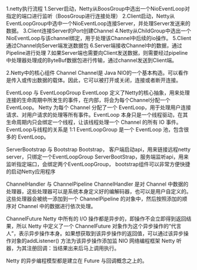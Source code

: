 1.netty执行流程
	1.Server启动，Netty从BoosGroup中选出一个NioEventLoop对指定的端口进行监听（BoosGroup进行连接处理）
	2.Client启动，Netty从EventLoopGroup中选中一个NioEventLoop连接Server，并处理Server发送来的数据。
	3.Client连接Server的Port创建Channel
	4.Netty从ChildGroup中选出一个NioEventLoop与该channel绑定，用于处理该Channel中后续的io操作。
	5.Client通过Channel向Server端发送数据包
	6.Server端接收Channel中的数据，通过Pipeline进行处理
	7.如果Server端也需要向Client发送数据，则需要经过pipeline中处理器处理成的ByteBuf数据包进行传输，通过channel发送到Client端。

2.Netty中的核心组件
Channel
	Channel是 Java NIO的一个基本构造。可以看作是传入或传出数据的载体。因此，它可以被打开或关闭，连接或者断开连接。

EventLoop 与 EventLoopGroup
EventLoop 定义了Netty的核心抽象，用来处理连接的生命周期中所发生的事件，在内部，将会为每个Channel分配一个EventLoop。
Netty 为每个 Channel 分配了一个 EventLoop，用于处理用户连接请求、对用户请求的处理等所有事件。EventLoop 本身只是一个线程驱动，在其生命周期内只会绑定一个线程，让该线程处理一个 Channel 的所有 IO 事件。
EventLoop与线程的关系是 1:1
EventLoopGroup 是一个 EventLoop 池，包含很多的 EventLoop。

ServerBootstrap 与 Bootstrap
	Bootstrap， 客户端启动api，用来链接远程netty server，只绑定一个EventLoopGroup
	ServerBootStrap，服务端监听api，用来监听指定端口，会绑定两个EventLoopGroup，
	bootstrap组件可以非常方便快捷的启动Netty应用程序
	
ChannelHandler 与 ChannelPipeline
	ChannelHandler 是对 Channel 中数据的处理器，这些处理器可以是系统本身定义好的编解码器，也可以是用户自定义的。这些处理器会被统一添加到一个 ChannelPipeline 的对象中，然后按照添加的顺序对 Channel 中的数据进行依次处理。
	
ChannelFuture
Netty 中所有的 I/O 操作都是异步的，即操作不会立即得到返回结果，所以 Netty 中定义了一个 ChannelFuture 对象作为这个异步操作的“代言人”，表示异步操作本身。如果想获取到该异步操作的返回值，可以通过该异步操作对象的addListener() 方法为该异步操作添加监 NIO 网络编程框架 Netty 听器，为其注册回调：当结果出来后马上调用执行。

Netty 的异步编程模型都是建立在 Future 与回调概念之上的。